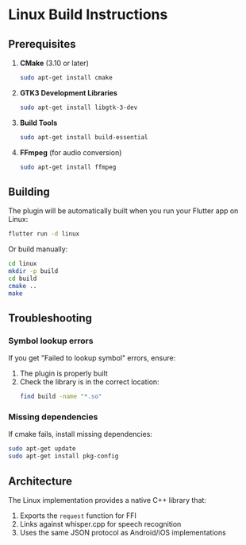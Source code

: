 # Linux Build Instructions

## Prerequisites

1. **CMake** (3.10 or later)
   ```bash
   sudo apt-get install cmake
   ```

2. **GTK3 Development Libraries**
   ```bash
   sudo apt-get install libgtk-3-dev
   ```

3. **Build Tools**
   ```bash
   sudo apt-get install build-essential
   ```

4. **FFmpeg** (for audio conversion)
   ```bash
   sudo apt-get install ffmpeg
   ```

## Building

The plugin will be automatically built when you run your Flutter app on Linux:

```bash
flutter run -d linux
```

Or build manually:

```bash
cd linux
mkdir -p build
cd build
cmake ..
make
```

## Troubleshooting

### Symbol lookup errors

If you get "Failed to lookup symbol" errors, ensure:
1. The plugin is properly built
2. Check the library is in the correct location:
   ```bash
   find build -name "*.so"
   ```

### Missing dependencies

If cmake fails, install missing dependencies:
```bash
sudo apt-get update
sudo apt-get install pkg-config
```

## Architecture

The Linux implementation provides a native C++ library that:
1. Exports the `request` function for FFI
2. Links against whisper.cpp for speech recognition
3. Uses the same JSON protocol as Android/iOS implementations